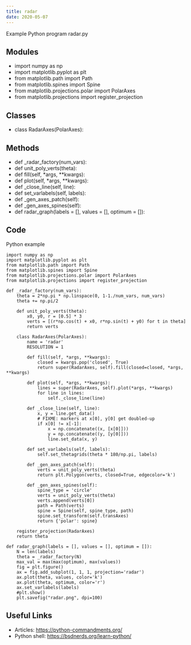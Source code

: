 ```yaml
---
title: radar
date: 2020-05-07
---
```

Example Python program radar.py

## Modules

* import numpy as np
* import matplotlib.pyplot as plt
* from matplotlib.path import Path
* from matplotlib.spines import Spine
* from matplotlib.projections.polar import PolarAxes
* from matplotlib.projections import register_projection

## Classes

* class RadarAxes(PolarAxes):

## Methods

* def _radar_factory(num_vars):
* def unit_poly_verts(theta):
* def fill(self, *args, **kwargs):
* def plot(self, *args, **kwargs):
* def _close_line(self, line):
* def set_varlabels(self, labels):
* def _gen_axes_patch(self):
* def _gen_axes_spines(self):
* def radar_graph(labels = [], values = [], optimum = []):

## Code

Python example

    import numpy as np
    import matplotlib.pyplot as plt
    from matplotlib.path import Path
    from matplotlib.spines import Spine
    from matplotlib.projections.polar import PolarAxes
    from matplotlib.projections import register_projection
    
    def _radar_factory(num_vars):
        theta = 2*np.pi * np.linspace(0, 1-1./num_vars, num_vars)
        theta += np.pi/2
    
        def unit_poly_verts(theta):
            x0, y0, r = [0.5] * 3
            verts = [(r*np.cos(t) + x0, r*np.sin(t) + y0) for t in theta]
            return verts
    
        class RadarAxes(PolarAxes):
            name = 'radar'
            RESOLUTION = 1
    
            def fill(self, *args, **kwargs):
                closed = kwargs.pop('closed', True)
                return super(RadarAxes, self).fill(closed=closed, *args, **kwargs)
    
            def plot(self, *args, **kwargs):
                lines = super(RadarAxes, self).plot(*args, **kwargs)
                for line in lines:
                    self._close_line(line)
    
            def _close_line(self, line):
                x, y = line.get_data()
                # FIXME: markers at x[0], y[0] get doubled-up
                if x[0] != x[-1]:
                    x = np.concatenate((x, [x[0]]))
                    y = np.concatenate((y, [y[0]]))
                    line.set_data(x, y)
    
            def set_varlabels(self, labels):
                self.set_thetagrids(theta * 180/np.pi, labels)
    
            def _gen_axes_patch(self):
                verts = unit_poly_verts(theta)
                return plt.Polygon(verts, closed=True, edgecolor='k')
    
            def _gen_axes_spines(self):
                spine_type = 'circle'
                verts = unit_poly_verts(theta)
                verts.append(verts[0])
                path = Path(verts)
                spine = Spine(self, spine_type, path)
                spine.set_transform(self.transAxes)
                return {'polar': spine}
    
        register_projection(RadarAxes)
        return theta
    
    def radar_graph(labels = [], values = [], optimum = []):
        N = len(labels) 
        theta = _radar_factory(N)
        max_val = max(max(optimum), max(values))
        fig = plt.figure()
        ax = fig.add_subplot(1, 1, 1, projection='radar')
        ax.plot(theta, values, color='k')
        ax.plot(theta, optimum, color='r')
        ax.set_varlabels(labels)
        #plt.show()
        plt.savefig("radar.png", dpi=100)
    

## Useful Links

- Articles: https://python-commandments.org/
- Python shell: https://bsdnerds.org/learn-python/
